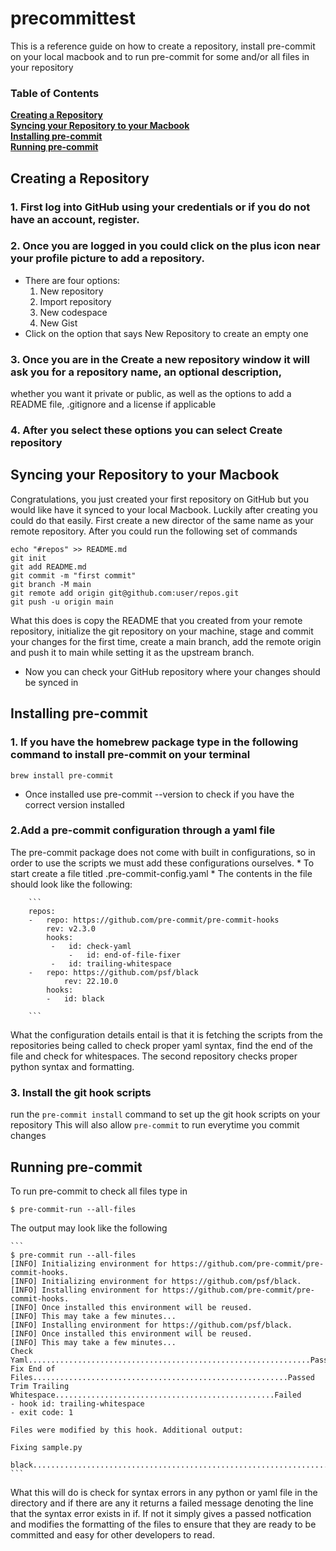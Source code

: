 # precommittest

This is a reference guide on how to create a repository, install pre-commit on your local macbook
and to run pre-commit for some and/or all files in your repository


### Table of Contents
**[Creating a Repository](#creating-a-repository)**<br>
**[Syncing your Repository to your Macbook](#syncing-your-repository-to-your-macbook)**<br>
**[Installing pre-commit](#installing-pre-commit)**<br>
**[Running pre-commit](#running-pre-commit)**<br>


## Creating a Repository

### 1. First log into GitHub using your credentials or if you do not have an account, register.
### 2. Once you are logged in you could click on the plus icon near your profile picture to add a repository.
* There are four options:
 	1. New repository
	2. Import repository
	3. New codespace
	4. New Gist
* Click on the option that says New Repository to create an empty one

### 3. Once you are in the Create a new repository window it will ask you for a repository name, an optional description,
whether you want it private or public, as well as the options to add a README file, .gitignore and a license if applicable

### 4. After you select these options you can select Create repository

## Syncing your Repository to your Macbook

Congratulations, you just created your first repository on GitHub but you would like have it synced to your local Macbook. Luckily
after creating you could do that easily. First create a new director of the same name as your remote repository.
After you could run the following set of commands

```
echo "#repos" >> README.md
git init
git add README.md
git commit -m "first commit"
git branch -M main
git remote add origin git@github.com:user/repos.git
git push -u origin main

```

What this does is copy the README that you created from your remote repository, initialize the git repository on your machine,
stage and commit your changes for the first time, create a main branch, add the remote origin and push it to main while
setting it as the upstream branch.


* Now you can check your GitHub repository where your changes should be synced in


## Installing pre-commit

### 1. If you have the homebrew package type in the following command to install pre-commit on your terminal

```
brew install pre-commit

```

* Once installed use pre-commit --version to check if you have the correct version installed

### 2.Add a pre-commit configuration through a yaml file

The pre-commit package does not come with built in configurations, so in order to use the scripts we
must add these configurations ourselves.
	* To start create a file titled .pre-commit-config.yaml
	* The contents in the file should look like the following:

		```
		repos:
		-   repo: https://github.com/pre-commit/pre-commit-hooks
		    rev: v2.3.0
   		    hooks:
 		     -   id: check-yaml
    		     -   id: end-of-file-fixer
   		     -   id: trailing-whitespace
		-   repo: https://github.com/psf/black
    		    rev: 22.10.0
 		    hooks:
   	        -   id: black

		```
What the configuration details entail is that it is fetching the scripts from the repositories being called
to check proper yaml syntax, find the end of the file and check for whitespaces. The second repository checks
proper python syntax and formatting.


### 3. Install the git hook scripts
run the ```pre-commit install``` command to set up the git hook scripts on your repository
This will also allow ```pre-commit``` to run everytime you commit changes


##  Running pre-commit

To run pre-commit to check all files type in

```$ pre-commit-run --all-files```

The output may look like the following

	```
	$ pre-commit run --all-files
	[INFO] Initializing environment for https://github.com/pre-commit/pre-commit-hooks.
	[INFO] Initializing environment for https://github.com/psf/black.
	[INFO] Installing environment for https://github.com/pre-commit/pre-commit-hooks.
	[INFO] Once installed this environment will be reused.
	[INFO] This may take a few minutes...
	[INFO] Installing environment for https://github.com/psf/black.
	[INFO] Once installed this environment will be reused.
	[INFO] This may take a few minutes...
	Check Yaml...............................................................Passed
	Fix End of Files.........................................................Passed
	Trim Trailing Whitespace.................................................Failed
	- hook id: trailing-whitespace
	- exit code: 1

	Files were modified by this hook. Additional output:

	Fixing sample.py

	black....................................................................Passed
	```

What this will do is check for syntax errors in any python or yaml file in the directory and if there are any it returns a
failed message denoting the line that the syntax error exists in if. If not it simply gives a passed notfication and modifies the
formatting of the files to ensure that they are ready to be committed and easy for other developers to read.
